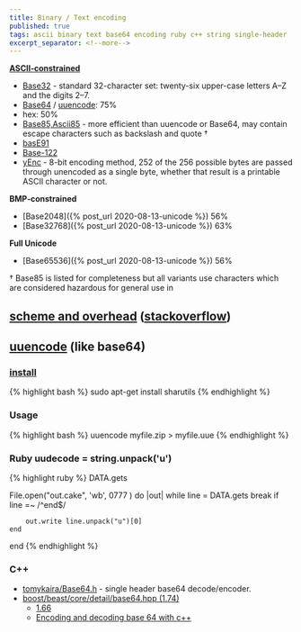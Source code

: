 ```yaml
---
title: Binary / Text encoding
published: true
tags: ascii binary text base64 encoding ruby c++ string single-header
excerpt_separator: <!--more-->
---
```

**[ASCII‑constrained](https://en.wikipedia.org/wiki/ASCII)**
- [Base32](https://en.wikipedia.org/wiki/Base32) - standard 32-character set: twenty-six upper-case letters A–Z and the digits 2–7.
- [Base64](https://en.wikipedia.org/wiki/Base64) / [uuencode](https://en.wikipedia.org/wiki/Uuencode):  75%
- hex: 50%
- [Base85,Ascii85](https://en.wikipedia.org/wiki/Ascii85) - more efficient than uuencode or Base64, may contain escape characters such as backslash and quote †
- [basE91](http://base91.sourceforge.net/)
- [Base-122](https://github.com/kevinAlbs/Base122)
- [yEnc](https://en.wikipedia.org/wiki/YEnc) - 8-bit encoding method, 252 of the 256 possible bytes are passed through unencoded as a single byte, whether that result is a printable ASCII character or not.

**BMP‑constrained**
- [Base2048]({% post_url 2020-08-13-unicode %})  56%
- [Base32768]({% post_url 2020-08-13-unicode %})  63%

**Full Unicode**
- [Base65536]({% post_url 2020-08-13-unicode %}) 56%

<!--more-->
† Base85 is listed for completeness but all variants use characters which are considered hazardous for general use in 

## [scheme and overhead](https://en.wikipedia.org/wiki/Binary-to-text_encoding) ([stackoverflow](https://stackoverflow.com/a/971501/51386))

## [uuencode](https://en.wikipedia.org/wiki/Uuencode) (like base64)

### [install](https://askubuntu.com/questions/232440/how-do-i-install-uudecode#232444)
{% highlight bash %}
sudo apt-get install sharutils
{% endhighlight %}

### Usage
{% highlight bash %}
uuencode myfile.zip <filename> > myfile.uue
{% endhighlight %}

### Ruby uudecode = string.unpack('u')
{% highlight ruby %}
DATA.gets

File.open("out.cake", 'wb', 0777 ) do |out|
	while line = DATA.gets
    	break if line =~ /^end$/

    	out.write line.unpack("u")[0]
	end
end
{% endhighlight %}

### C++ 
- [tomykaira/Base64.h](https://gist.github.com/tomykaira/f0fd86b6c73063283afe550bc5d77594) - single header base64 decode/encoder. 
- [boost/beast/core/detail/base64.hpp (1.74)](https://www.boost.org/doc/libs/1_74_0/boost/beast/core/detail/base64.ipp)
  - [1.66](https://www.boost.org/doc/libs/1_66_0/boost/beast/core/detail/base64.hpp)
  - [Encoding and decoding base 64 with c++](https://renenyffenegger.ch/notes/development/Base64/Encoding-and-decoding-base-64-with-cpp/)
